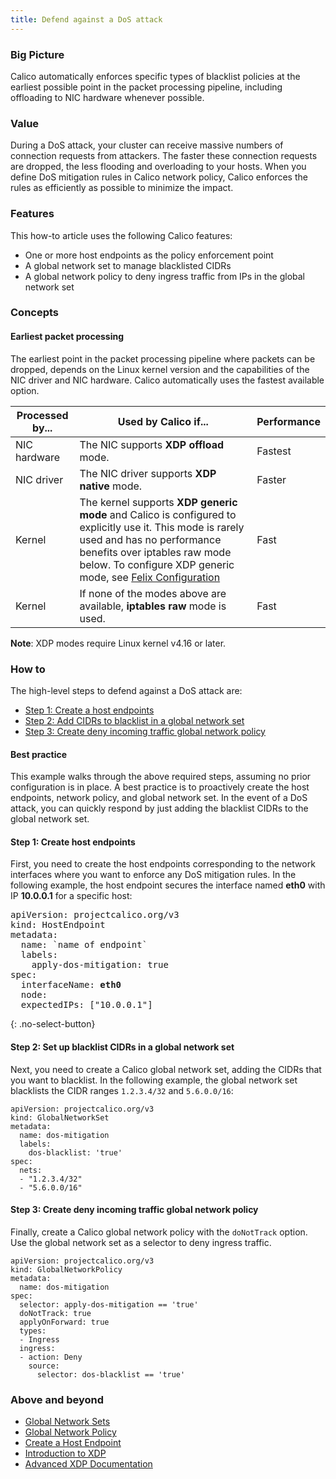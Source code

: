 ```yaml
---
title: Defend against a DoS attack
---
```


### Big Picture

Calico automatically enforces specific types of blacklist policies at the earliest possible point in the packet processing pipeline, including offloading to NIC hardware whenever possible. 

### Value
During a DoS attack, your cluster can receive massive numbers of connection requests from attackers. The faster these connection requests are dropped, the less flooding and overloading to your hosts. When you define DoS mitigation rules in Calico network policy, Calico enforces the rules as efficiently as possible to minimize the impact.

### Features
This how-to article uses the following Calico features:
- One or more host endpoints as the policy enforcement point
- A global network set to manage blacklisted CIDRs
- A global network policy to deny ingress traffic from IPs in the global network set

### Concepts

#### Earliest packet processing
The earliest point in the packet processing pipeline where packets can be dropped, depends on the Linux kernel version and the capabilities of the NIC driver and NIC hardware. Calico automatically uses the fastest available option.

| Processed by... | Used by Calico if...                                         | Performance |
| --------------- | ------------------------------------------------------------ | ----------- |
| NIC hardware    | The NIC supports **XDP offload** mode.                       | Fastest     |
| NIC driver      | The NIC driver supports **XDP native** mode.                 | Faster      |
| Kernel          | The kernel supports **XDP generic mode** and Calico is configured to explicitly use it. This mode is rarely used and has no performance benefits over iptables raw mode below. To configure XDP generic mode, see [Felix Configuration]({{site.baseurl}}/{{page.version}}/reference/calicoctl/resources/felixconfig) | Fast        |
| Kernel          | If none of the modes above are available, **iptables raw** mode is used. | Fast        |

**Note**: XDP modes require Linux kernel v4.16 or later.

### How to

The high-level steps to defend against a DoS attack are:
- [Step 1: Create a host endpoints](#step-1:-create-a-host-endpoints)
- [Step 2: Add CIDRs to blacklist in a global network set](#step-2:-add-cidrs-to-blacklist-in-a-global-network-set)
- [Step 3: Create deny incoming traffic global network policy](#step-3:-create-deny-incoming-traffic-global-network-policy)

#### Best practice
This example walks through the above required steps, assuming no prior configuration is in place. A best practice is to proactively create the host endpoints, network policy, and global network set. In the event of a DoS attack, you can quickly respond by just adding the blacklist CIDRs to the global network set.

#### Step 1: Create host endpoints
First, you need to create the host endpoints corresponding to the network interfaces where you want to enforce any DoS mitigation rules. In the following example, the host endpoint secures the interface named **eth0** with IP **10.0.0.1** for a specific host:

<pre>
apiVersion: projectcalico.org/v3
kind: HostEndpoint
metadata:
  name: `name of endpoint`
  labels:
    apply-dos-mitigation: true
spec:
  interfaceName: <b>eth0</b>
  node: <node name or hostname>
  expectedIPs: ["10.0.0.1"]
</pre>
{: .no-select-button}

#### Step 2: Set up blacklist CIDRs in a global network set
Next, you need to create a Calico global network set, adding the CIDRs that you want to blacklist. In the following example, the global network set blacklists the CIDR ranges `1.2.3.4/32` and `5.6.0.0/16`:

```
apiVersion: projectcalico.org/v3
kind: GlobalNetworkSet
metadata:
  name: dos-mitigation
  labels:
    dos-blacklist: 'true'
spec:
  nets:
  - "1.2.3.4/32"
  - "5.6.0.0/16"
```
#### Step 3: Create deny incoming traffic global network policy 
Finally, create a Calico global network policy with the `doNotTrack` option. Use the global network set as a selector to deny ingress traffic.

```
apiVersion: projectcalico.org/v3
kind: GlobalNetworkPolicy
metadata:
  name: dos-mitigation
spec:
  selector: apply-dos-mitigation == 'true'
  doNotTrack: true
  applyOnForward: true
  types:
  - Ingress
  ingress:
  - action: Deny
    source:
      selector: dos-blacklist == 'true'
```
### Above and beyond

- [Global Network Sets](http://reference/calicoctl/resources/globalnetworkset)
- [Global Network Policy](http://reference/calicoctl/resources/globalnetworkpolicy)
- [Create a Host Endpoint](http://reference/calicoctl/resources/hostendpoint/hostendpointdefinition)
- [Introduction to XDP](https://www.iovisor.org/technology/xdp)
- [Advanced XDP Documentation](https://prototype-kernel.readthedocs.io/en/latest/networking/XDP/index.html)
